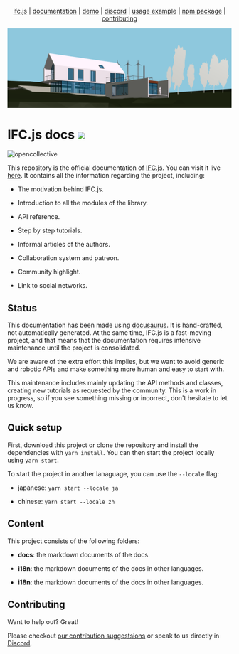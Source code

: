 <p align="center">
  <a href="https://ifcjs.github.io/info/">ifc.js</a>
  |
  <a href="https://https://ifcjs.github.io/info/docs/Guide/web-ifc-viewer/Introduction">documentation</a>
  |
  <a href="https://ifcjs.github.io/web-ifc-viewer/example/index">demo</a>
  |
  <a href="https://discord.gg/FXfyR4XrKT">discord</a>
  |
  <a href="https://github.com/IFCjs/web-ifc-viewer/tree/master/example">usage example</a>
  |
  <a href="https://www.npmjs.com/package/web-ifc-viewer">npm package</a>
  |
  <a href="https://github.com/IFCjs/web-ifc-viewer/blob/main/contributing.md">contributing</a>
</p>

<img src="banner.png">
<h1>IFC.js docs <img src="https://ifcjs.github.io/info/img/logo.svg" width="32"></h1>

![opencollective](https://opencollective.com/ifcjs/tiers/badge.svg)

This repository is the official documentation of [IFC.js](https://github.com/IFCjs). You can visit it live [here](https://ifcjs.github.io/info/). It contains all the information regarding the project, including:

* The motivation behind IFC.js.

* Introduction to all the modules of the library.

* API reference.

* Step by step tutorials.

* Informal articles of the authors.

* Collaboration system and patreon.

* Community highlight.

* Link to social networks.

## Status

This documentation has been made using  [docusaurus](https://docusaurus.io/). It is hand-crafted, not automatically generated. At the same time, IFC.js is a fast-moving project, and that means that the documentation requires intensive maintenance until the project is consolidated.

We are aware of the extra effort this implies, but we want to avoid generic and robotic APIs and make something more human and easy to start with.

This maintenance includes mainly updating the API methods and classes, creating new tutorials as requested by the community. This is a work in progress, so if you see something missing or incorrect, don't hesitate to let us know.

## Quick setup

First, download this project or clone the repository and install the dependencies with `yarn install`. You can then start the project locally using `yarn start`.

To start the project in another lanaguage, you can use the `--locale` flag:

- japanese: `yarn start --locale ja`

- chinese: `yarn start --locale zh`

## Content

This project consists of the following folders:

* **docs**: the markdown documents of the docs.

* **i18n**: the markdown documents of the docs in other languages.

* **i18n**: the markdown documents of the docs in other languages.

## Contributing

Want to help out? Great!

Please checkout [our contribution suggestsions](https://github.com/IFCjs/web-ifc-viewer/blob/main/contributing.md) or speak to us directly in [Discord](https://discord.gg/FXfyR4XrKT).
